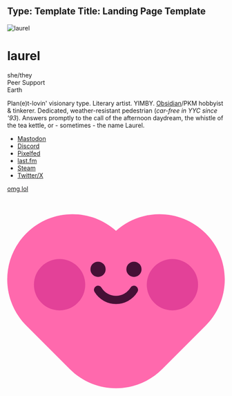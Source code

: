 Type: Template
Title: Landing Page Template
---

<!DOCTYPE html>
<html lang="en">
  <head>
    <title>
      @laurel
    </title>
    <meta charset="utf-8">
    <meta property="og:type" content="website">
    <meta property="og:title" content="@laurel">
    <meta property="og:description" content="@laurel is on omg.lol!">
    <meta property="og:image" content="https://profiles.cache.lol/laurel/picture?v=1719328242.8442">
    <meta name="viewport" content="width=device-width">
    <link href="https://cdn.cache.lol/profiles/themes/css/base.css?v=2024-01-09d" rel="stylesheet">
    <link href="https://cdn.cache.lol/profiles/themes/css/catppuccin-mocha.css" rel="stylesheet">
    <style>
        .prami-body { fill: #ff69ad; }
        .prami-left-eye, .prami-right-eye { fill: #461036; }
        .prami-left-eye-pupil, .prami-right-eye-pupil { stroke: #461036; }
        .prami-left-cheek, .prami-right-cheek { fill: #e34198; }
        .prami-mouth { stroke: #461036; }
    </style>
  </head>
  <body>
    <main>
      <div id="profile-picture-container">
        <img class="u-photo" alt="laurel" id="profile-picture" src="https://profiles.cache.lol/laurel/picture?v=1719328234">
      </div>
      <h1 id="name">
        laurel <a id="verification" style="text-decoration: none; border: 0;" href="https://home.omg.lol/lookup/laurel"><i class="omg-icon omg-verified"></i></a>
      </h1>
      <div class="metadata" id="pronouns">
        she/they
      </div>
      <div class="metadata" id="occupation">
        <i class="fa-solid fa-fw fa-briefcase"></i> Peer Support
      </div>
      <div class="metadata" id="location">
        <i class="fa-solid fa-fw fa-location-dot"></i> Earth
      </div>
      <div id="details"></div>
      <div id="bio">
        <p>
          Plan(e)t-lovin' visionary type. Literary artist. YIMBY. <a rel="me" href="https://obsidian.md">Obsidian</a>/PKM hobbyist & tinkerer. Dedicated, weather-resistant pedestrian (<i>car-free in YYC since '93</i>). Answers promptly to the call of the afternoon daydream, the whistle of the tea kettle, or - sometimes - the name Laurel.
        </p>
      </div>
      <div id="profile-items">
        <ul class="fa-ul">
          <li>
            <span class="fa-li"><i class="fa-brands fa-mastodon"></i></span><a rel="me" href="https://social.lol/@laurel">Mastodon</a>
          </li>
          <li>
            <span class="fa-li"><i class="fa-brands fa-discord"></i></span><a rel="me" href="https://discordapp.com/users/susurrance">Discord</a>
          </li>
          <li>
            <span class="fa-li"><i class="omg-icon omg-pixelfed"></i></span><a rel="me" href="https://pixey.org/laurel">Pixelfed</a>
          </li>
          <li>
            <span class="fa-li"><i class="fa-brands fa-lastfm"></i></span><a rel="me" href="https://www.last.fm/user/laurel___">last.fm</a>
          </li>
          <li>
            <span class="fa-li"><i class="fa-brands fa-steam"></i></span><a rel="me" href="https://steamcommunity.com/id/2tongued/">Steam</a>
          </li>
          <li>
            <span class="fa-li"><i class="fa-brands fa-twitter"></i></span><a rel="me" href="https://x.com/rreliquiae">Twitter/X</a>
          </li>
        </ul>
      </div>
      <div id="footer">
        <a href="https://home.omg.lol/referred-by/laurel"><span class="logotype">omg<span class="logotype dot" style="color: #f06595;">.</span>lol</span><br>
        <svg viewbox="0 0 500 500" xmlns="http://www.w3.org/2000/svg" id="prami">
        <g transform="matrix(1.886789, 0, 0, -1.886789, -351.413971, 1414.84082)">
          <g id="prami-body" transform="matrix(1, 0, 0, 1, 318.75, 511.366486)">
            <path d="m 0,0 c -20.346,0 -40.691,7.762 -56.215,23.285 l -53,53 c -31.047,31.047 -31.047,81.383 0,112.43 29.997,29.997 78,31.012 109.215,3.044 31.216,27.967 79.219,26.952 109.215,-3.044 31.047,-31.047 31.047,-81.383 0,-112.43 l -53,-53 C 40.692,7.762 20.346,0 0,0" style="fill-opacity:1;fill-rule:nonzero;stroke:none" class="prami-body"></path>
          </g>
          <g id="prami-left-eye-pupil" transform="matrix(1, 0, 0, 1, 303.125, 656.25)">
            <path d="m 0,0 c 0,-3.452 -2.798,-6.25 -6.25,-6.25 -3.452,0 -6.25,2.798 -6.25,6.25 0,3.452 2.798,6.25 6.25,6.25 C -2.798,6.25 0,3.452 0,0" style="fill-opacity:1;fill-rule:nonzero;stroke:none" class="prami-left-eye"></path>
          </g>
          <g id="prami-left-eye" transform="matrix(1, 0, 0, 1, 303.125, 656.25)">
            <path d="m 0,0 c 0,-3.452 -2.798,-6.25 -6.25,-6.25 -3.452,0 -6.25,2.798 -6.25,6.25 0,3.452 2.798,6.25 6.25,6.25 C -2.798,6.25 0,3.452 0,0 Z" style="fill:none;stroke-width:6;stroke-linecap:butt;stroke-linejoin:miter;stroke-miterlimit:10;stroke-dasharray:none;stroke-opacity:1" class="prami-left-eye-pupil"></path>
          </g>
          <g id="prami-right-eye-pupil" transform="matrix(1, 0, 0, 1, 346.875, 656.25)">
            <path d="m 0,0 c 0,-3.452 -2.798,-6.25 -6.25,-6.25 -3.452,0 -6.25,2.798 -6.25,6.25 0,3.452 2.798,6.25 6.25,6.25 C -2.798,6.25 0,3.452 0,0 Z" style="fill:none;stroke-width:6;stroke-linecap:butt;stroke-linejoin:miter;stroke-miterlimit:10;stroke-dasharray:none;stroke-opacity:1" class="prami-right-eye-pupil"></path>
          </g>
          <g id="prami-right-eye" transform="matrix(1, 0, 0, 1, 346.875, 656.25)">
            <path d="m 0,0 c 0,-3.452 -2.798,-6.25 -6.25,-6.25 -3.452,0 -6.25,2.798 -6.25,6.25 0,3.452 2.798,6.25 6.25,6.25 C -2.798,6.25 0,3.452 0,0" style="fill-opacity:1;fill-rule:nonzero;stroke:none" class="prami-left-eye"></path>
          </g>
          <g id="prami-left-cheek" transform="matrix(1, 0, 0, 1, 281.25, 637.5)">
            <path d="M 0,0 C 0,17.259 -13.991,31.25 -31.25,31.25 -48.509,31.25 -62.5,17.259 -62.5,0 c 0,-17.259 13.991,-31.25 31.25,-31.25 C -13.991,-31.25 0,-17.259 0,0" style="fill-opacity:1;fill-rule:nonzero;stroke:none" class="prami-left-cheek"></path>
          </g>
          <g id="prami-right-cheek" transform="matrix(1, 0, 0, 1, 418.75, 637.5)">
            <path d="M 0,0 C 0,17.259 -13.991,31.25 -31.25,31.25 -48.509,31.25 -62.5,17.259 -62.5,0 c 0,-17.259 13.991,-31.25 31.25,-31.25 C -13.991,-31.25 0,-17.259 0,0" style="fill-opacity:1;fill-rule:nonzero;stroke:none" class="prami-right-cheek"></path>
          </g>
          <g id="prami-mouth" transform="matrix(1, 0, 0, 1, 296.88681, 631.243286)">
            <path d="M 0,0 C 10.004,-16.325 33.722,-16.325 43.726,0" style="fill:none;stroke-width:10;stroke-linecap:round;stroke-linejoin:round;stroke-miterlimit:10;stroke-dasharray:none;stroke-opacity:1" class="prami-mouth"></path>
          </g>
        </g></svg></a>
      </div>
    </main>
  </body>
</html>